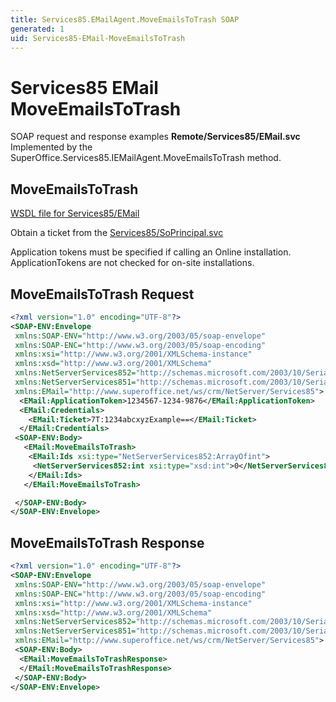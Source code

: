 ```yaml
---
title: Services85.EMailAgent.MoveEmailsToTrash SOAP
generated: 1
uid: Services85-EMail-MoveEmailsToTrash
---
```


# Services85 EMail MoveEmailsToTrash

SOAP request and response examples **Remote/Services85/EMail.svc**
Implemented by the <see cref="M:SuperOffice.Services85.IEMailAgent.MoveEmailsToTrash">SuperOffice.Services85.IEMailAgent.MoveEmailsToTrash</see> method.

## MoveEmailsToTrash

[WSDL file for Services85/EMail](../Services85-EMail.md)

Obtain a ticket from the [Services85/SoPrincipal.svc](../SoPrincipal/index.md)

Application tokens must be specified if calling an Online installation. ApplicationTokens are not checked for on-site installations.

## MoveEmailsToTrash Request

```xml
<?xml version="1.0" encoding="UTF-8"?>
<SOAP-ENV:Envelope
 xmlns:SOAP-ENV="http://www.w3.org/2003/05/soap-envelope"
 xmlns:SOAP-ENC="http://www.w3.org/2003/05/soap-encoding"
 xmlns:xsi="http://www.w3.org/2001/XMLSchema-instance"
 xmlns:xsd="http://www.w3.org/2001/XMLSchema"
 xmlns:NetServerServices852="http://schemas.microsoft.com/2003/10/Serialization/Arrays"
 xmlns:NetServerServices851="http://schemas.microsoft.com/2003/10/Serialization/"
 xmlns:EMail="http://www.superoffice.net/ws/crm/NetServer/Services85">
  <EMail:ApplicationToken>1234567-1234-9876</EMail:ApplicationToken>
  <EMail:Credentials>
    <EMail:Ticket>7T:1234abcxyzExample==</EMail:Ticket>
  </EMail:Credentials>
 <SOAP-ENV:Body>
   <EMail:MoveEmailsToTrash>
    <EMail:Ids xsi:type="NetServerServices852:ArrayOfint">
     <NetServerServices852:int xsi:type="xsd:int">0</NetServerServices852:int>
    </EMail:Ids>
   </EMail:MoveEmailsToTrash>

 </SOAP-ENV:Body>
</SOAP-ENV:Envelope>

```

## MoveEmailsToTrash Response

```xml
<?xml version="1.0" encoding="UTF-8"?>
<SOAP-ENV:Envelope
 xmlns:SOAP-ENV="http://www.w3.org/2003/05/soap-envelope"
 xmlns:SOAP-ENC="http://www.w3.org/2003/05/soap-encoding"
 xmlns:xsi="http://www.w3.org/2001/XMLSchema-instance"
 xmlns:xsd="http://www.w3.org/2001/XMLSchema"
 xmlns:NetServerServices852="http://schemas.microsoft.com/2003/10/Serialization/Arrays"
 xmlns:NetServerServices851="http://schemas.microsoft.com/2003/10/Serialization/"
 xmlns:EMail="http://www.superoffice.net/ws/crm/NetServer/Services85">
 <SOAP-ENV:Body>
  <EMail:MoveEmailsToTrashResponse>
  </EMail:MoveEmailsToTrashResponse>
 </SOAP-ENV:Body>
</SOAP-ENV:Envelope>

```
